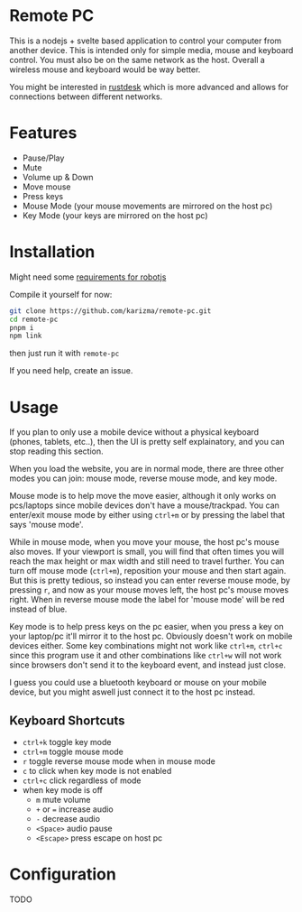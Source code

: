 # Remote PC

This is a nodejs + svelte based application to control your computer from another
device. This is intended only for simple media, mouse and keyboard control.
You must also be on the same network as the host. Overall a wireless mouse and keyboard
would be way better.

You might be interested in [rustdesk](https://github.com/rustdesk/rustdesk) which
is more advanced and allows for connections between different networks.

# Features

<!-- prettier-ignore -->
- Pause/Play
- Mute
- Volume up & Down
- Move mouse
- Press keys
- Mouse Mode (your mouse movements are mirrored on the host pc)
- Key Mode (your keys are mirrored on the host pc)

# Installation

Might need some [requirements for robotjs](https://github.com/octalmage/robotjs/#building)

Compile it yourself for now:

```bash
git clone https://github.com/karizma/remote-pc.git
cd remote-pc
pnpm i
npm link
```

then just run it with `remote-pc`

If you need help, create an issue.

# Usage

If you plan to only use a mobile device without a physical keyboard (phones, tablets, etc..),
then the UI is pretty self explainatory, and you can stop reading this section.

When you load the website, you are in normal mode, there are three other modes you
can join: mouse mode, reverse mouse mode, and key mode.

Mouse mode is to help move the move easier, although it only works on pcs/laptops
since mobile devices don't have a mouse/trackpad. You can enter/exit mouse mode
by either using `ctrl+m` or by pressing the label that says 'mouse mode'.

While in mouse mode, when you move your mouse, the host pc's mouse also moves.
If your viewport is small, you will find that often times you will reach the max height
or max width and still need to travel further. You can turn off mouse mode (`ctrl+m`),
reposition your mouse and then start again. But this is pretty tedious, so instead
you can enter reverse mouse mode, by pressing `r`, and now as your mouse moves
left, the host pc's mouse moves right. When in reverse mouse mode the label for
'mouse mode' will be red instead of blue.

Key mode is to help press keys on the pc easier, when you press a key on your
laptop/pc it'll mirror it to the host pc. Obviously doesn't work on mobile devices either.
Some key combinations might not work like `ctrl+m`, `ctrl+c` since this program use it
and other combinations like `ctrl+w` will not work since browsers don't send it to the
keyboard event, and instead just close.

I guess you could use a bluetooth keyboard or mouse on your mobile device, but
you might aswell just connect it to the host pc instead.

## Keyboard Shortcuts

<!-- prettier-ignore -->
- `ctrl+k` toggle key mode
- `ctrl+m` toggle mouse mode
- `r` toggle reverse mouse mode when in mouse mode
- `c` to click when key mode is not enabled
- `ctrl+c` click regardless of mode
- when key mode is off
  - `m` mute volume
  - `+` or `=` increase audio
  - `-` decrease audio
  - `<Space>` audio pause
  - `<Escape>` press escape on host pc

# Configuration

TODO
